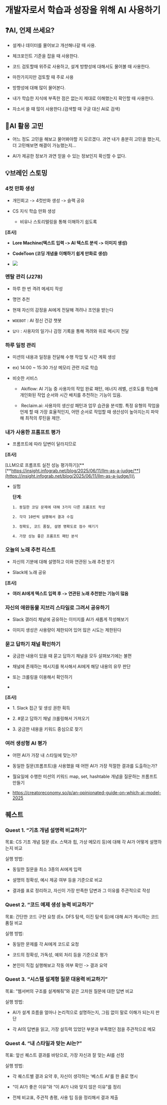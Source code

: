 # 개발자로서 학습과 성장을 위해 AI 사용하기

## ❓AI, 언제 쓰세요?

- 설계나 데이터를 물어보고 개선해나갈 때 사용.

* 체크포인트 기준을 잡을 때 사용한다.

- 코드 검토할때 위주로 사용하고, 설계 방향성에 대해서도 물어볼 때 사용한다.

- 마찬가지지만 검토할 때 주로 사용

* 방향성에 대해 많이 물어본다.

* 내가 학습한 지식에 부족한 점은 없는지 제대로 이해했는지 확인할 때 사용한다.

* 자소서 쓸 때 많이 사용한다.(검색할 때 구글 대신 AI로 검색)


## 🤔AI 활용 고민

- 어느 정도 고민을 해보고 물어봐야할 지 모르겠다. 과연 내가 충분히 고민을 했는지, 더 고민해보면 해결이 가능했는지…

- AI가 제공한 정보가 과연 믿을 수 있는 정보인지 확신할 수 없다.


## 💡브레인 스토밍

### 4컷 만화 생성

- 개인회고 -> 4컷만화 생성 -> 슬랙 공유

- CS 지식 학습 만화 생성

  - 비유나 스토리텔링을 통해 이해하기 쉽도록

**\[조사]**

- **Lore Machine(텍스트 입력 -> AI 텍스트 분석 -> 이미지 생성)**

- **CodeToon (코딩 개념을 이해하기 쉽게 만화로 생성)**

- ****![](https://lh7-rt.googleusercontent.com/docsz/AD_4nXdBa7sNoRDKKW8jGGPJTSsYppHV7H3MtPX3gwDVUtA47H95c_Ghzi_4smgNi893Q6dGKLrP9Vla9xSQ8Ojm9oc8mrJTqiZ6fFmm6yTKMRiGqZpegNnkWlBLnFnDcbJilt36N9IUzg?key=8Xl0Bwq3RclkB27ZCUUu1A)****


### 멘탈 관리 (J278)

- 하루 한 번 격려 메세지 작성

- 명언 추천

- 현재 자신의 감정을 AI에게 전달해 격려나 조언을 받는다

- `WOEBOT` : AI 정신 건강 챗봇

- `답다` : 사용자의 일기나 감정 기록을 통해 격려와 위로 메시지 전달


### 하루 일정 관리

- 미션의 내용과 일정을 전달해 수행 작업 및 시간 계획 생성

- ex) 14:00 \~ 15:30 가상 메모리 관련 자료 학습

- 비슷한 서비스

  -  Akiflow: AI 기능 중 사용자의 작업 완료 패턴, 에너지 레벨, 선호도를 학습해 개인화된 작업 순서와 시간 배치를 추천하는 기능이 있음.

  -  Reclaim.ai: 사용자의 생산성 패턴과 업무 습관을 분석함. 특정 유형의 작업을 언제 할 때 가장 효율적인지, 어떤 순서로 작업할 때 생산성이 높아지는지 파악해 최적의 루틴을 제안.


### 내가 사용한 프롬프트 평가

- 프롬프트에 따라 답변이 달라지므로

**[조사]**

[LLM으로 프롬프트 실전 성능 평가하기]\(**[**https://insight.infograb.net/blog/2025/06/11/llm-as-a-judge/**](https://insight.infograb.net/blog/2025/06/11/llm-as-a-judge/))\
- 실험
  
  **단계**:
    ```
    1. 동일한 코딩 문제에 대해 3가지 다른 프롬프트 작성 

    2. 각각 10번씩 실행해서 결과 수집

    3. 정확도, 코드 품질, 설명 명확도로 점수 매기기

    4. 가장 성능 좋은 프롬프트 패턴 분석

    ```


### 오늘의 노래 추천 리스트

- 자신의 기분에 대해 설명하고 이와 연관된 노래 추천 받기

- Slack에 노래 공유

**[조사]**

- **여러 AI에게 텍스트 입력 후 -> 연관된 노래 추천받는 기능이 많음**


### 자신의 애완동물 지브리 스타일로 그려서 공유하기

- Slack 갤러리 채널에 공유하는 이미지를 AI가 새롭게 작성해보기

- 이미지 생성은 사용량이 제한되어 있어 많은 시도는 제한된다


### 묻고 답하기 채널 확인하기

- 궁금한 내용이 있을 때 묻고 답하기 채널을 모두 살펴보기에는 불편

- 채널에 존재하는 메시지를 복사해서 AI에게 해당 내용의 유무 판단

- 또는 크롤링을 이용해서 확인하기
- 
 **\[조사]**

- 1\. Slack 접근 및 생성 권한 획득

- 2\. #묻고 답하기 채널 크롤링해서 가져오기

- 3\. 궁금한 내용을 키워드 중심으로 찾기


### 여러 생성형 AI 평가

- 어떤 AI가 가장 내 스타일에 맞는가?

- 동일한 질문(프롬프트)을 사용했을 때 어떤 AI가 가장 적절한 결과를 도출하는가?

- 월요일에 수행한 미션의 키워드 map, set, hashtable 개념을 질문하는 프롬프트 만들기

- <https://creatoreconomy.so/p/an-opinionated-guide-on-which-ai-model-2025>


## 퀘스트

### Quest 1. “기초 개념 설명력 비교하기”

목표: CS 기초 개념 질문 (Ex. 스택과 힙, 가상 메모리 등)에 대해 각 AI가 어떻게 설명하는지 비교

실행 방법:

- 동일한 질문을 최소 3종의 AI에게 입력

- 설명의 정확성, 예시 제공 여부 등을 기준으로 비교

- 결과를 표로 정리하고, 자신이 가장 만족한 답변과 그 이유를 주관적으로 작성


### Quest 2. “코드 예제 생성 능력 비교하기”

목표: 간단한 코드 구현 요청 (Ex. DFS 탐색, 이진 탐색 등)에 대해 AI가 제시하는 코드 품질 비교

실행 방법:

- 동일한 문제를 각 AI에게 코드로 요청

- 코드의 정확성, 가독성, 예외 처리 등을 기준으로 평가

- 본인이 직접 실행해보고 작동 여부 확인 -> 결과 요약


### Quest 3. “시스템 설계형 질문 대응력 비교하기”

목표: “웹서버의 구조를 설계해줘”와 같은 고차원 질문에 대한 답변 비교

실행 방법:

- AI가 설계 흐름을 얼마나 논리적으로 설명하는지, 그림 없이 말로 이해가 되는지 판단

- 각 AI의 답변을 읽고, 가장 설득력 있었던 부분과 부족했던 점을 주관적으로 메모


### Quest 4. “내 스타일과 맞는 AI는?”

목표: 앞선 퀘스트 결과를 바탕으로, 가장 자신과 잘 맞는 AI를 선정

실행 방법:

- 각 퀘스트별 결과 요약 후, 자신이 생각하는 ‘베스트 AI’를 한 줄로 명시

- “이 AI가 좋은 이유”와 “이 AI가 나와 맞지 않은 이유”를 정리

- 전체 비교표, 주관적 총평, 사용 팁 등을 정리해서 결과 제출